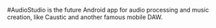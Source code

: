 #AudioStudio is the future Android app for audio processing and music creation, like Caustic and another famous mobile DAW. 
